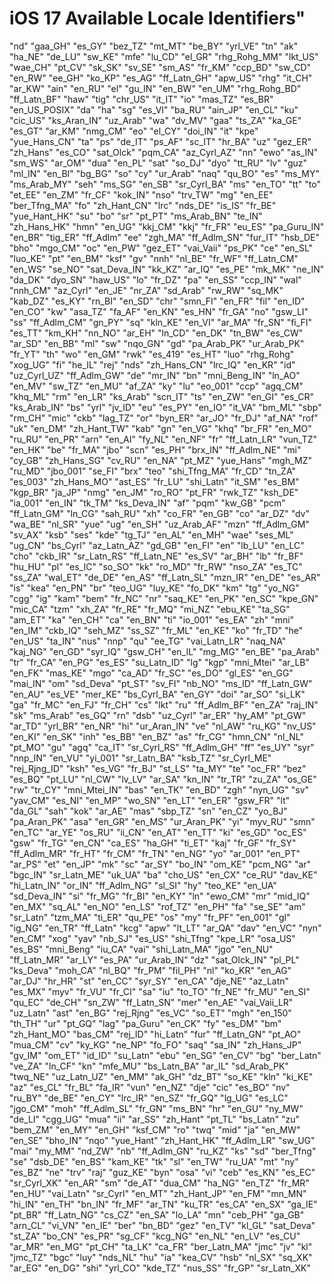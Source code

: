 # iOS 17 Available Locale Identifiers"

"nd"
"gaa_GH"
"es_GY"
"bez_TZ"
"mt_MT"
"be_BY"
"yrl_VE"
"tn"
"ak"
"ha_NE"
"de_LU"
"sw_KE"
"mfe"
"lu_CD"
"el_GR"
"rhg_Rohg_MM"
"lkt_US"
"wae_CH"
"pt_CV"
"sk_SK"
"sv_SE"
"sm_AS"
"fr_KM"
"ccp_BD"
"sw_CD"
"en_RW"
"ee_GH"
"ko_KP"
"es_AG"
"ff_Latn_GH"
"apw_US"
"rhg"
"it_CH"
"ar_KW"
"ain"
"en_RU"
"el"
"gu_IN"
"en_BW"
"en_UM"
"rhg_Rohg_BD"
"ff_Latn_BF"
"haw"
"tig"
"chr_US"
"it_IT"
"io"
"mas_TZ"
"es_BR"
"en_US_POSIX"
"da"
"ha"
"sg"
"es_VI"
"ba_RU"
"ain_JP"
"en_CL"
"ku"
"cic_US"
"ks_Aran_IN"
"uz_Arab"
"wa"
"dv_MV"
"gaa"
"ts_ZA"
"ka_GE"
"es_GT"
"ar_KM"
"nmg_CM"
"eo"
"el_CY"
"doi_IN"
"it"
"kpe"
"yue_Hans_CN"
"ta"
"ps"
"de_IT"
"ps_AF"
"sc_IT"
"hr_BA"
"uz"
"gez_ER"
"zh_Hans"
"es_CO"
"sat_Olck"
"pqm_CA"
"az_Cyrl_AZ"
"nn"
"ewo"
"as_IN"
"sm_WS"
"ar_OM"
"dua"
"en_PL"
"sat"
"so_DJ"
"dyo"
"tt_RU"
"lv"
"guz"
"ml_IN"
"en_BI"
"bg_BG"
"so"
"cy"
"ur_Arab"
"naq"
"qu_BO"
"es"
"ms_MY"
"ms_Arab_MY"
"seh"
"ms_SG"
"en_SB"
"sr_Cyrl_BA"
"ms"
"en_TO"
"tt"
"to"
"et_EE"
"en_ZM"
"fr_CF"
"kok_IN"
"nso"
"trv_TW"
"mg"
"en_EE"
"ber_Tfng_MA"
"fo"
"zh_Hant_CN"
"lrc"
"nds_DE"
"is_IS"
"fr_BE"
"yue_Hant_HK"
"su"
"bo"
"sr"
"pt_PT"
"ms_Arab_BN"
"te_IN"
"zh_Hans_HK"
"hmn"
"en_UG"
"kkj_CM"
"kkj"
"fr_FR"
"eu_ES"
"pa_Guru_IN"
"en_BR"
"tig_ER"
"ff_Adlm"
"ee"
"zgh_MA"
"ff_Adlm_SN"
"fur_IT"
"hsb_DE"
"bho"
"mgo_CM"
"oc"
"en_PW"
"gez_ET"
"vai_Vaii"
"ps_PK"
"ce"
"en_SL"
"luo_KE"
"pt"
"en_BM"
"ksf"
"gv"
"nnh"
"nl_BE"
"fr_WF"
"ff_Latn_CM"
"en_WS"
"se_NO"
"sat_Deva_IN"
"kk_KZ"
"ar_IQ"
"es_PE"
"mk_MK"
"ne_IN"
"da_DK"
"dyo_SN"
"haw_US"
"lo"
"fr_DZ"
"pa"
"en_SS"
"ccp_IN"
"wal"
"nnh_CM"
"az_Cyrl"
"en_JE"
"nr_ZA"
"sd_Arab"
"rw_RW"
"sq_MK"
"kab_DZ"
"es_KY"
"rn_BI"
"en_SD"
"chr"
"smn_FI"
"en_FR"
"fil"
"en_ID"
"en_CO"
"kw"
"asa_TZ"
"fa_AF"
"en_KN"
"es_HN"
"fr_GA"
"no"
"gsw_LI"
"ss"
"ff_Adlm_CM"
"gn_PY"
"sq"
"kln_KE"
"en_VI"
"ar_MA"
"fr_SN"
"fi_FI"
"es_TT"
"km_KH"
"nn_NO"
"ar_EH"
"ln_CD"
"en_DK"
"tn_BW"
"es_CW"
"ar_SD"
"en_BB"
"ml"
"sw"
"nqo_GN"
"gd"
"pa_Arab_PK"
"ur_Arab_PK"
"fr_YT"
"th"
"wo"
"en_GM"
"rwk"
"es_419"
"es_HT"
"luo"
"rhg_Rohg"
"xog_UG"
"fi"
"he_IL"
"rej"
"nds"
"zh_Hans_CN"
"lrc_IQ"
"en_KR"
"id"
"uz_Cyrl_UZ"
"ff_Adlm_GW"
"de"
"mr_IN"
"bn"
"mni_Beng_IN"
"ln_AO"
"en_MV"
"sw_TZ"
"en_MU"
"af_ZA"
"ky"
"lu"
"eo_001"
"ccp"
"agq_CM"
"khq_ML"
"rm"
"en_LR"
"ks_Arab"
"scn_IT"
"ts"
"en_ZW"
"en_GI"
"es_CR"
"ks_Arab_IN"
"bs"
"yrl"
"jv_ID"
"eu"
"es_PY"
"en_IO"
"it_VA"
"bm_ML"
"sbp"
"rm_CH"
"mic"
"ckb"
"lag_TZ"
"or"
"byn_ER"
"ar_JO"
"fr_DJ"
"af_NA"
"rof"
"uk"
"en_DM"
"zh_Hant_TW"
"kab"
"gn"
"en_VG"
"khq"
"br_FR"
"en_MO"
"ru_RU"
"en_PR"
"arn"
"en_AI"
"fy_NL"
"en_NF"
"fr"
"ff_Latn_LR"
"vun_TZ"
"en_HK"
"be"
"fr_MA"
"jbo"
"scn"
"es_PH"
"brx_IN"
"ff_Adlm_NE"
"mi"
"cy_GB"
"zh_Hans_SG"
"cv_RU"
"en_NA"
"pt_MZ"
"yue_Hans"
"mgh_MZ"
"ru_MD"
"jbo_001"
"se_FI"
"brx"
"teo"
"shi_Tfng_MA"
"fr_CD"
"tn_ZA"
"es_003"
"zh_Hans_MO"
"ast_ES"
"fr_LU"
"shi_Latn"
"it_SM"
"es_BM"
"kgp_BR"
"ja_JP"
"nmg"
"en_JM"
"ro_RO"
"pt_FR"
"rwk_TZ"
"ksh_DE"
"ia_001"
"en_IN"
"tk_TM"
"ks_Deva_IN"
"af"
"pqm"
"kw_GB"
"pcm"
"ff_Latn_GM"
"ln_CG"
"sah_RU"
"xh"
"co_FR"
"en_GB"
"co"
"ar_DZ"
"dv"
"wa_BE"
"nl_SR"
"yue"
"ug"
"en_SH"
"uz_Arab_AF"
"mzn"
"ff_Adlm_GM"
"sv_AX"
"ksb"
"ses"
"kde"
"tg_TJ"
"en_AL"
"en_MH"
"wae"
"ses_ML"
"ug_CN"
"bs_Cyrl"
"az_Latn_AZ"
"gd_GB"
"en_FI"
"en"
"lb_LU"
"en_LC"
"cho"
"ckb_IR"
"sr_Latn_RS"
"ff_Latn_NE"
"es_SV"
"ar_BH"
"lb"
"fr_BF"
"hu_HU"
"pl"
"es_IC"
"so_SO"
"kk"
"ro_MD"
"fr_RW"
"nso_ZA"
"es_TC"
"ss_ZA"
"wal_ET"
"de_DE"
"en_AS"
"ff_Latn_SL"
"mzn_IR"
"en_DE"
"es_AR"
"is"
"kea"
"en_PN"
"br"
"teo_UG"
"luy_KE"
"fo_DK"
"km"
"tg"
"yo_NG"
"cgg"
"ig"
"kam"
"bem"
"fr_NC"
"nr"
"saq_KE"
"en_PK"
"en_SC"
"kpe_GN"
"mic_CA"
"tzm"
"xh_ZA"
"fr_RE"
"fr_MQ"
"mi_NZ"
"ebu_KE"
"ta_SG"
"am_ET"
"ka"
"en_CH"
"ca"
"en_BN"
"ti"
"io_001"
"es_EA"
"zh"
"mni"
"en_IM"
"ckb_IQ"
"seh_MZ"
"ss_SZ"
"fr_ML"
"en_KE"
"ko"
"fr_TD"
"he"
"en_US"
"ta_IN"
"nus"
"nnp"
"qu"
"ee_TG"
"vai_Latn_LR"
"naq_NA"
"kaj_NG"
"en_GD"
"syr_IQ"
"gsw_CH"
"en_IL"
"mg_MG"
"en_BE"
"pa_Arab"
"tr"
"fr_CA"
"en_PG"
"es_ES"
"su_Latn_ID"
"lg"
"kgp"
"mni_Mtei"
"ar_LB"
"en_FK"
"mas_KE"
"mgo"
"ca_AD"
"fr_SC"
"es_DO"
"gl_ES"
"en_GG"
"mai_IN"
"om"
"sd_Deva"
"pt_ST"
"sv_FI"
"nb_NO"
"ms_ID"
"ff_Latn_GW"
"en_AU"
"es_VE"
"mer_KE"
"bs_Cyrl_BA"
"en_GY"
"doi"
"ar_SO"
"si_LK"
"ga"
"fr_MC"
"en_FJ"
"fr_CH"
"cs"
"lkt"
"ru"
"ff_Adlm_BF"
"en_ZA"
"raj_IN"
"sk"
"ms_Arab"
"es_GQ"
"rn"
"dsb"
"uz_Cyrl"
"ar_ER"
"hy_AM"
"pt_GW"
"ar_TD"
"yrl_BR"
"en_NR"
"hi"
"ur_Aran_IN"
"ve"
"nl_AW"
"ru_KG"
"nv_US"
"en_KI"
"en_SK"
"inh"
"es_BB"
"en_BZ"
"as"
"fr_CG"
"hmn_CN"
"nl_NL"
"pt_MO"
"gu"
"agq"
"ca_IT"
"sr_Cyrl_RS"
"ff_Adlm_GH"
"ff"
"es_UY"
"syr"
"nnp_IN"
"en_VU"
"yi_001"
"sr_Latn_BA"
"ksb_TZ"
"sr_Cyrl_ME"
"rej_Rjng_ID"
"ksh"
"es_VG"
"fr_BJ"
"st_LS"
"ta_MY"
"te"
"oc_FR"
"bez"
"es_BQ"
"pt_LU"
"nl_CW"
"lv_LV"
"ar_SA"
"kn_IN"
"tr_TR"
"zu_ZA"
"os_GE"
"rw"
"tr_CY"
"mni_Mtei_IN"
"bas"
"en_TK"
"en_BD"
"zgh"
"nyn_UG"
"sv"
"yav_CM"
"es_NI"
"en_MP"
"wo_SN"
"en_LT"
"en_ER"
"gsw_FR"
"lt"
"da_GL"
"sah"
"kok"
"ar_AE"
"mas"
"sbp_TZ"
"sn"
"en_CZ"
"yo_BJ"
"pa_Aran_PK"
"asa"
"en_GR"
"en_MS"
"ur_Aran_PK"
"yi"
"myv_RU"
"smn"
"en_TC"
"ar_YE"
"os_RU"
"ii_CN"
"en_AT"
"en_TT"
"ki"
"es_GD"
"oc_ES"
"gsw"
"fr_TG"
"en_CN"
"ca_ES"
"ha_GH"
"ti_ET"
"kaj"
"fr_GF"
"fr_SY"
"ff_Adlm_MR"
"fr_HT"
"fr_CM"
"fr_TN"
"en_NG"
"yo"
"ar_001"
"en_PT"
"ar_PS"
"et"
"en_JP"
"mk"
"sc"
"ar_SY"
"bo_IN"
"om_KE"
"pcm_NG"
"ar"
"bgc_IN"
"sr_Latn_ME"
"uk_UA"
"ba"
"cho_US"
"en_CX"
"ce_RU"
"dav_KE"
"hi_Latn_IN"
"or_IN"
"ff_Adlm_NG"
"sl_SI"
"hy"
"teo_KE"
"en_UA"
"sd_Deva_IN"
"si"
"fr_MG"
"fr_BI"
"en_KY"
"ln"
"ewo_CM"
"mr"
"mid_IQ"
"en_MX"
"sq_AL"
"en_NO"
"en_LS"
"rof_TZ"
"en_PH"
"fa"
"se_SE"
"am"
"sr_Latn"
"tzm_MA"
"ti_ER"
"qu_PE"
"os"
"my"
"fr_PF"
"en_001"
"gl"
"ig_NG"
"en_TR"
"ff_Latn"
"kcg"
"apw"
"lt_LT"
"ar_QA"
"dav"
"en_VC"
"nyn"
"en_CM"
"xog"
"yav"
"nb_SJ"
"es_US"
"shi_Tfng"
"kpe_LR"
"osa_US"
"es_BS"
"mni_Beng"
"iu_CA"
"vai"
"shi_Latn_MA"
"jgo"
"en_NU"
"ff_Latn_MR"
"ar_LY"
"es_PA"
"ur_Arab_IN"
"dz"
"sat_Olck_IN"
"pl_PL"
"ks_Deva"
"moh_CA"
"nl_BQ"
"fr_PM"
"fil_PH"
"nl"
"ko_KR"
"en_AG"
"ar_DJ"
"hr_HR"
"st"
"en_CC"
"syr_SY"
"en_CA"
"dje_NE"
"az_Latn"
"es_MX"
"myv"
"fr_VU"
"fr_CI"
"sa"
"iu"
"to_TO"
"fr_NE"
"fr_MU"
"en_SI"
"qu_EC"
"de_CH"
"sn_ZW"
"ff_Latn_SN"
"mer"
"en_AE"
"vai_Vaii_LR"
"uz_Latn"
"ast"
"en_BG"
"rej_Rjng"
"es_VC"
"so_ET"
"mgh"
"en_150"
"th_TH"
"ur"
"pt_GQ"
"lag"
"pa_Guru"
"en_CK"
"fy"
"es_DM"
"bm"
"zh_Hant_MO"
"bas_CM"
"rej_ID"
"hi_Latn"
"fur"
"ff_Latn_GN"
"pt_AO"
"mua_CM"
"cv"
"ky_KG"
"ne_NP"
"fo_FO"
"saq"
"sa_IN"
"zh_Hans_JP"
"gv_IM"
"om_ET"
"id_ID"
"su_Latn"
"ebu"
"en_SG"
"en_CV"
"bg"
"ber_Latn"
"ve_ZA"
"ln_CF"
"kn"
"mfe_MU"
"bs_Latn_BA"
"ar_IL"
"sd_Arab_PK"
"twq_NE"
"uz_Latn_UZ"
"en_MM"
"ak_GH"
"dz_BT"
"so_KE"
"kln"
"ki_KE"
"az"
"es_CL"
"fr_BL"
"fa_IR"
"vun"
"en_NZ"
"dje"
"cic"
"es_BO"
"nv"
"ru_BY"
"de_BE"
"en_CY"
"lrc_IR"
"en_SZ"
"fr_GQ"
"lg_UG"
"es_LC"
"jgo_CM"
"moh"
"ff_Adlm_SL"
"fr_GN"
"ms_BN"
"hr"
"en_GU"
"ny_MW"
"de_LI"
"cgg_UG"
"mua"
"ii"
"ar_SS"
"zh_Hant"
"pt_TL"
"bs_Latn"
"zu"
"bem_ZM"
"en_MY"
"en_GH"
"ksf_CM"
"ro"
"twq"
"mid"
"ja"
"en_MW"
"en_SE"
"bho_IN"
"nqo"
"yue_Hant"
"zh_Hant_HK"
"ff_Adlm_LR"
"sw_UG"
"mai"
"my_MM"
"nd_ZW"
"nb"
"ff_Adlm_GN"
"ru_KZ"
"ks"
"sd"
"ber_Tfng"
"se"
"dsb_DE"
"en_BS"
"kam_KE"
"tk"
"sl"
"en_TW"
"ru_UA"
"mt"
"ny"
"es_BZ"
"ne"
"trv"
"raj"
"guz_KE"
"byn"
"osa"
"vi"
"ceb"
"es_KN"
"es_EC"
"sr_Cyrl_XK"
"en_AR"
"sm"
"de_AT"
"dua_CM"
"ha_NG"
"en_TZ"
"fr_MR"
"en_HU"
"vai_Latn"
"sr_Cyrl"
"en_MT"
"zh_Hant_JP"
"en_FM"
"mn_MN"
"hi_IN"
"en_TH"
"bn_IN"
"fr_MF"
"ar_TN"
"ku_TR"
"es_CA"
"en_SX"
"ga_IE"
"pt_BR"
"ff_Latn_NG"
"cs_CZ"
"en_SA"
"lo_LA"
"mn"
"ceb_PH"
"ga_GB"
"arn_CL"
"vi_VN"
"en_IE"
"ber"
"bn_BD"
"gez"
"en_TV"
"kl_GL"
"sat_Deva"
"st_ZA"
"bo_CN"
"es_PR"
"sg_CF"
"kcg_NG"
"en_NL"
"en_LV"
"es_CU"
"ar_MR"
"en_MG"
"pt_CH"
"ta_LK"
"ca_FR"
"ber_Latn_MA"
"jmc"
"jv"
"kl"
"jmc_TZ"
"bgc"
"luy"
"nds_NL"
"hu"
"ia"
"kea_CV"
"hsb"
"nl_SX"
"sq_XK"
"ar_EG"
"en_DG"
"shi"
"yrl_CO"
"kde_TZ"
"nus_SS"
"fr_GP"
"sr_Latn_XK"
